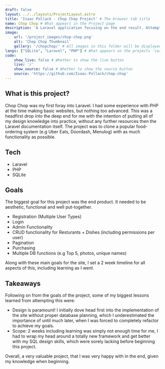 ```yaml
---
draft: false
layout: ../../layouts/ProjectLayout.astro
title: 'Isaac Pollack - Chop Chop Project' # The browser tab title
name: Chop Chop # What appears in the Project page
description: 'A Laravel application focusing on the end result. Attempting to emulate popular food ordering services such as Uber Eats, Doordash or Menulog for example.'
image:
    url: '/project_images/chop-chop.png'
    alt: 'Chop Chop Thumbnail'
    gallery: '/chopchop/' # All images in this folder will be displayed within the projects Gallery (requires both slashes so as not to pick up thumbnails)
langs: ["SQLite", "Laravel", "PHP"] # What appears on the projects 'card'
code:
    show_live: false # Whether to show the live button
    live: '/'
    show_source: false # Whether to show the source button
    source: 'https://github.com/Isaac-Pollack/chop-chop'
---
```


## What is this project?

Chop Chop was my first foray into Laravel. I had some experience with PHP at the time making basic websites, but nothing too advanced. This was a headfirst drop into the deep end for me with the intention of putting all of my design knowledge into practice, without any further resources then the Laravel documentation itself. The project was to clone a popular food-ordering system (e.g Uber Eats, Doordash, Menulog) with as much functionality as possible.

## Tech

- Laravel
- PHP
- SQLite

## Goals

The biggest goal for this project was the end product. It needed to be aesthetic, functional and well put-together.

- Registration (Multiple User Types)
- Login
- Admin Functionality
- CRUD functionality for Resturants + Dishes (including permissions per user)
- Pagination
- Purchasing
- Multiple DB functions (e.g Top 5, photos, unique names)

Along with these main goals for the site, I set a 2 week timeline for all aspects of this, including learning as I went.

## Takeaways

Following on from the goals of the project, some of my biggest lessons learned from attempting this were:

- Design is paramount! I initially dove head first into the implementation of the site without proper database planning, which I underestimated the importance of until much later, when I was forced to completely refactor to achieve my goals.
- Scope: 2 weeks including learning was simply not enough time for me, I had to wrap my head around a totally new framework and get better with my SQL design skills, which were sorely lacking before beginning this project.

Overall, a very valuable project, that I was very happy with in the end, given my knowledge when beginning.
